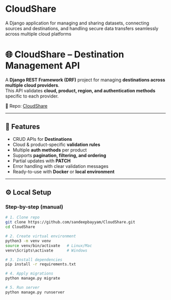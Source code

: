 # CloudShare
A Django application for managing and sharing datasets, connecting sources and destinations, and handling secure data transfers seamlessly across multiple cloud platforms

# 🌐 CloudShare – Destination Management API

A **Django REST Framework (DRF)** project for managing **destinations across multiple cloud providers**.  
This API validates **cloud, product, region, and authentication methods** specific to each provider.  

📌 Repo: [CloudShare](https://github.com/sandeepbayyam/CloudShare.git)

---

## 🚀 Features

- CRUD APIs for **Destinations**
- Cloud & product-specific **validation rules**
- Multiple **auth methods** per product
- Supports **pagination, filtering, and ordering**
- Partial updates with **PATCH**
- Error handling with clear validation messages
- Ready-to-use with **Docker** or **local environment**

---

## ⚙️ Local Setup

### Step-by-step (manual)
```bash
# 1. Clone repo
git clone https://github.com/sandeepbayyam/CloudShare.git
cd CloudShare

# 2. Create virtual environment
python3 -m venv venv
source venv/bin/activate   # Linux/Mac
venv\Scripts\activate      # Windows

# 3. Install dependencies
pip install -r requirements.txt

# 4. Apply migrations
python manage.py migrate

# 5. Run server
python manage.py runserver
